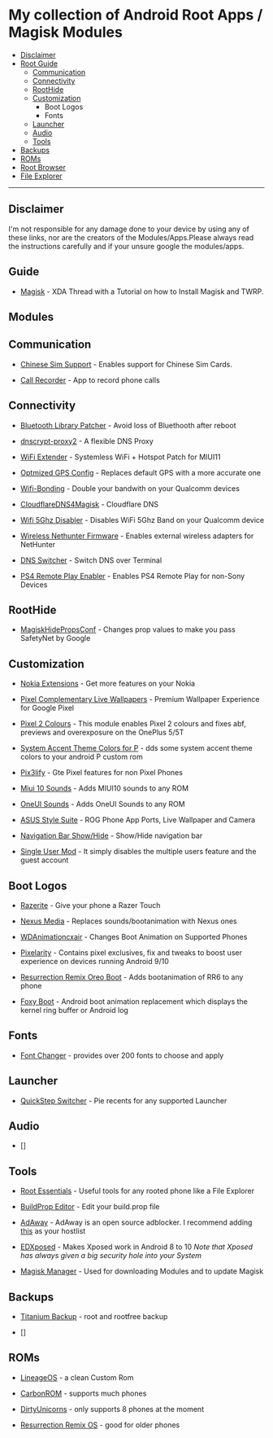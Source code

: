 # My collection of Android Root Apps / Magisk Modules

  - [Disclaimer](#Disclaimer)
  - [Root Guide](#Guide)
	- [Communication](#Communication)
	- [Connectivity](#Connectivity)
	- [RootHide](#RootHide)
	- [Customization](#customizationM)
		- Boot Logos
		- Fonts
	- [Launcher](#Launcher)
	- [Audio](#Audio)
	- [Tools](#Tools)
  - [Backups](#backups)
  - [ROMs](#ROMs)
  - [Root Browser](#Explorer)
  - [File Explorer](#FExplorer)
  ---

## Disclaimer
I'm not responsible for any damage done to your device by using any of these links, nor are the creators of the Modules/Apps.Please always read the instructions carefully and if your unsure google the modules/apps.


## Guide

* [Magisk](https://www.xda-developers.com/how-to-install-magisk/) - XDA Thread with a Tutorial on how to Install Magisk and TWRP.

## Modules



## Communication

* [Chinese Sim Support](https://github.com/Magisk-Modules-Repo/chinese_sim_supporter) - Enables support for Chinese Sim Cards.

* [Call Recorder](https://github.com/Magisk-Modules-Repo/callrecorder-skvalex) - App to record phone calls


## Connectivity

* [Bluetooth Library Patcher](https://github.com/Magisk-Modules-Repo/BluetoothLibraryPatcher) - Avoid loss of Bluethooth after reboot

* [dnscrypt-proxy2](https://github.com/Magisk-Modules-Repo/dnscrypt-proxy2) - A flexible DNS Proxy

* [WiFi Extender](https://github.com/Magisk-Modules-Repo/WiFi_Extender) - Systemless WiFi + Hotspot Patch for MIUI11

* [Optmized GPS Config](https://github.com/Magisk-Modules-Repo/optmizedgpsconf) - Replaces default GPS with a more accurate one

* [Wifi-Bonding](https://github.com/Magisk-Modules-Repo/wifi-bonding) - Double your bandwith on your Qualcomm devices

* [CloudflareDNS4Magisk](https://github.com/Magisk-Modules-Repo/CloudflareDNS4Magisk) - Cloudflare DNS

* [Wifi 5Ghz Disabler](https://github.com/Magisk-Modules-Repo/wifi5ghzdisabler) - Disables WiFi 5Ghz Band on your Qualcomm device

* [Wireless Nethunter Firmware](https://github.com/Magisk-Modules-Repo/wirelessFirmware) - Enables external wireless adapters for NetHunter

* [DNS Switcher](https://github.com/Magisk-Modules-Repo/dns_switch) - Switch DNS over Terminal

* [PS4 Remote Play Enabler](https://github.com/Magisk-Modules-Repo/PS4RE) - Enables PS4 Remote Play for non-Sony Devices

## RootHide

* [MagiskHidePropsConf](https://github.com/Magisk-Modules-Repo/MagiskHidePropsConf) - Changes prop values to make you pass SafetyNet by Google

## Customization

* [Nokia Extensions](https://github.com/Magisk-Modules-Repo/nokia-extensions) - Get more features on your Nokia

* [Pixel Complementary Live Wallpapers](https://github.com/Magisk-Modules-Repo/pixel-complementary-live-wallpapers) - Premium Wallpaper Experience for Google Pixel

* [Pixel 2 Colours](https://github.com/Magisk-Modules-Repo/pixel2colours) - This module enables Pixel 2 colours and fixes abf, previews and overexposure on the OnePlus 5/5T

* [System Accent Theme Colors for P](https://github.com/Magisk-Modules-Repo/sap#system-accent-theme-colors-for-p) - dds some system accent theme colors to your android P custom rom

* [Pix3lify](https://github.com/Magisk-Modules-Repo/Pix3lify) - Gte Pixel features for non Pixel Phones

* [Miui 10 Sounds](https://github.com/Magisk-Modules-Repo/miui-10-sounds) - Adds MIUI10 sounds to any ROM

* [OneUI Sounds](https://github.com/Magisk-Modules-Repo/OneUISounds) - Adds OneUI Sounds to any ROM

* [ASUS Style Suite](https://github.com/Magisk-Modules-Repo/ASUS-Style-Suite) - ROG Phone App Ports, Live Wallpaper and Camera

* [Navigation Bar Show/Hide](https://github.com/Magisk-Modules-Repo/navbar-overlay) - Show/Hide navigation bar

* [Single User Mod](https://github.com/Magisk-Modules-Repo/single-user) - It simply disables the multiple users feature and the guest account

## Boot Logos

* [Razerite](https://github.com/Magisk-Modules-Repo/Razerite) - Give your phone a Razer Touch

* [Nexus Media](https://github.com/Magisk-Modules-Repo/nexusmedia) - Replaces sounds/bootanimation with Nexus ones

* [WDAnimationcxair](https://github.com/Magisk-Modules-Repo/WDAnimationcxair) - Changes Boot Animation on Supported Phones

* [Pixelarity](https://github.com/Magisk-Modules-Repo/PIXELARITY) - Contains pixel exclusives, fix and tweaks to boost user experience on devices running Android 9/10

* [Resurrection Remix Oreo Boot](https://github.com/Magisk-Modules-Repo/RR-O-boot) - Adds bootanimation of RR6 to any phone

* [Foxy Boot](https://github.com/Magisk-Modules-Repo/foxy-boot) - Android boot animation replacement which displays the kernel ring buffer or Android log

## Fonts

* [Font Changer](https://github.com/Magisk-Modules-Repo/Fontchanger) - provides over 200 fonts to choose and apply

## Launcher

* [QuickStep Switcher](https://github.com/Magisk-Modules-Repo/quickstepswitcher) - Pie recents for any supported Launcher

## Audio

* []

## Tools

* [Root Essentials](https://play.google.com/store/apps/details?id=com.superthomaslab.rootessentials&hl=de) - Useful tools for any rooted phone like a File Explorer

* [BuildProp Editor](https://play.google.com/store/apps/details?id=com.jrummy.apps.build.prop.editor) - Edit your build.prop file

* [AdAway](https://adaway.org/) - AdAway is an open source adblocker. I recommend adding [this](https://block.energized.pro/bluGo/formats/hosts) as your hostlist

* [EDXposed](https://github.com/ElderDrivers/EdXposed) - Makes Xposed work in Android 8 to 10 *Note that Xposed has always given a big security hole into your System*

* [Magisk Manager]((https://magiskmanager.com/#How_to_Download_Magisk_Manager_Latest_Version_751_For_Android_2020_Method_1)) - Used for downloading Modules and to update Magisk

## Backups

* [Titanium Backup](https://play.google.com/store/apps/details?id=com.keramidas.TitaniumBackup&hl=de) - root and rootfree backup

* []

## ROMs

* [LineageOS](https://lineageos.org/) - a clean Custom Rom

* [CarbonROM](https://carbonrom.org/) - supports much phones

* [DirtyUnicorns](https://dirtyunicorns.com/) - only supports 8 phones at the moment

* [Resurrection Remix OS](https://www.resurrectionremix.com/) - good for older phones
